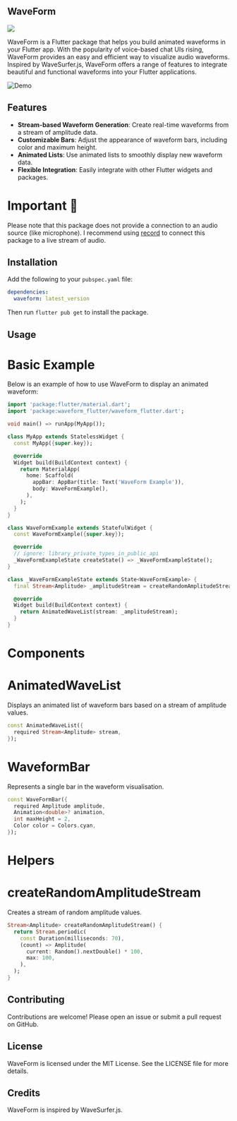 ## WaveForm

<img src = "https://raw.githubusercontent.com/agenthesh/waveform/main/assets/waveform-logo.jpg" >

WaveForm is a Flutter package that helps you build animated waveforms in your Flutter app. With the popularity of voice-based chat UIs rising, WaveForm provides an easy and efficient way to visualize audio waveforms. Inspired by WaveSurfer.js, WaveForm offers a range of features to integrate beautiful and functional waveforms into your Flutter applications.

![Demo](https://raw.githubusercontent.com/agenthesh/waveform/main/assets/waveform-example.gif)

## Features

- **Stream-based Waveform Generation**: Create real-time waveforms from a stream of amplitude data.
- **Customizable Bars**: Adjust the appearance of waveform bars, including color and maximum height.
- **Animated Lists**: Use animated lists to smoothly display new waveform data.
- **Flexible Integration**: Easily integrate with other Flutter widgets and packages.

# Important 🚨

Please note that this package does not provide a connection to an audio source (like microphone). I recommend using [record](https://pub.dev/packages/record) to connect this package to a live stream of audio.

## Installation

Add the following to your `pubspec.yaml` file:

```yaml
dependencies:
  waveform: latest_version
```

Then run `flutter pub get` to install the package.

## Usage

# Basic Example

Below is an example of how to use WaveForm to display an animated waveform:

```dart
import 'package:flutter/material.dart';
import 'package:waveform_flutter/waveform_flutter.dart';

void main() => runApp(MyApp());

class MyApp extends StatelessWidget {
  const MyApp({super.key});

  @override
  Widget build(BuildContext context) {
    return MaterialApp(
      home: Scaffold(
        appBar: AppBar(title: Text('WaveForm Example')),
        body: WaveFormExample(),
      ),
    );
  }
}

class WaveFormExample extends StatefulWidget {
  const WaveFormExample({super.key});

  @override
  // ignore: library_private_types_in_public_api
  _WaveFormExampleState createState() => _WaveFormExampleState();
}

class _WaveFormExampleState extends State<WaveFormExample> {
  final Stream<Amplitude> _amplitudeStream = createRandomAmplitudeStream();

  @override
  Widget build(BuildContext context) {
    return AnimatedWaveList(stream: _amplitudeStream);
  }
}
```

# Components

# AnimatedWaveList

Displays an animated list of waveform bars based on a stream of amplitude values.

```dart
const AnimatedWaveList({
  required Stream<Amplitude> stream,
});
```

# WaveformBar

Represents a single bar in the waveform visualisation.

```dart
const WaveFormBar({
  required Amplitude amplitude,
  Animation<double>? animation,
  int maxHeight = 2,
  Color color = Colors.cyan,
});
```

# Helpers

# createRandomAmplitudeStream

Creates a stream of random amplitude values.

```dart
Stream<Amplitude> createRandomAmplitudeStream() {
  return Stream.periodic(
    const Duration(milliseconds: 70),
    (count) => Amplitude(
      current: Random().nextDouble() * 100,
      max: 100,
    ),
  );
}
```

## Contributing

Contributions are welcome! Please open an issue or submit a pull request on GitHub.

## License

WaveForm is licensed under the MIT License. See the LICENSE file for more details.

## Credits

WaveForm is inspired by WaveSurfer.js.
